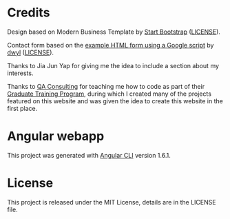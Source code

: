 # Credits

Design based on Modern Business Template by [Start Bootstrap](https://startbootstrap.com/) ([LICENSE](https://github.com/BlackrockDigital/startbootstrap/blob/master/LICENSE)).

Contact form based on the [example HTML form using a Google script](https://github.com/dwyl/html-form-send-email-via-google-script-without-server) by [dwyl](https://dwyl.com/) ([LICENSE](https://github.com/dwyl/html-form-send-email-via-google-script-without-server/blob/master/LICENSE)).

Thanks to Jia Jun Yap for giving me the idea to include a section about my interests.

Thanks to [QA Consulting](https://www.qa.com/) for teaching me how to code as part of their [Graduate Training Program](https://consulting.qa.com/graduate-programme), during which I created many of the projects featured on this website and was given the idea to create this website in the first place.

# Angular webapp

This project was generated with [Angular CLI](https://github.com/angular/angular-cli) version 1.6.1.

# License

This project is released under the MIT License, details are in the LICENSE file.